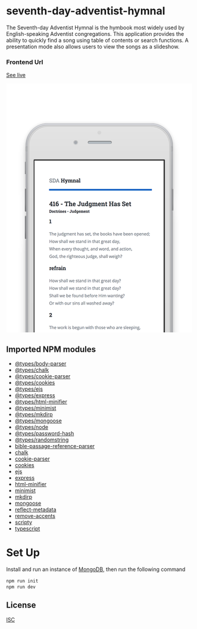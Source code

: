 # seventh-day-adventist-hymnal
The Seventh-day Adventist Hymnal is the hymbook most widely used by English-speaking Adventist congregations. This application provides the ability to quickly find a song using table of contents or search functions. A presentation mode also allows users to view the songs as a slideshow.

### Frontend Url
[See live](https://apps.wspecs.com/sdah/)

[![Preview seventh-day-adventist-hymnal](public/img/showcase.png)](https://apps.wspecs.com/sdah/)

## Imported NPM modules

* [@types/body-parser](https://www.npmjs.com/package/@types/body-parser) 
* [@types/chalk](https://www.npmjs.com/package/@types/chalk) 
* [@types/cookie-parser](https://www.npmjs.com/package/@types/cookie-parser) 
* [@types/cookies](https://www.npmjs.com/package/@types/cookies) 
* [@types/ejs](https://www.npmjs.com/package/@types/ejs) 
* [@types/express](https://www.npmjs.com/package/@types/express) 
* [@types/html-minifier](https://www.npmjs.com/package/@types/html-minifier) 
* [@types/minimist](https://www.npmjs.com/package/@types/minimist) 
* [@types/mkdirp](https://www.npmjs.com/package/@types/mkdirp) 
* [@types/mongoose](https://www.npmjs.com/package/@types/mongoose) 
* [@types/node](https://www.npmjs.com/package/@types/node) 
* [@types/password-hash](https://www.npmjs.com/package/@types/password-hash) 
* [@types/randomstring](https://www.npmjs.com/package/@types/randomstring) 
* [bible-passage-reference-parser](https://www.npmjs.com/package/bible-passage-reference-parser) 
* [chalk](https://www.npmjs.com/package/chalk) 
* [cookie-parser](https://www.npmjs.com/package/cookie-parser) 
* [cookies](https://www.npmjs.com/package/cookies) 
* [ejs](https://www.npmjs.com/package/ejs) 
* [express](https://www.npmjs.com/package/express) 
* [html-minifier](https://www.npmjs.com/package/html-minifier) 
* [minimist](https://www.npmjs.com/package/minimist) 
* [mkdirp](https://www.npmjs.com/package/mkdirp) 
* [mongoose](https://www.npmjs.com/package/mongoose) 
* [reflect-metadata](https://www.npmjs.com/package/reflect-metadata) 
* [remove-accents](https://www.npmjs.com/package/remove-accents) 
* [scripty](https://www.npmjs.com/package/scripty) 
* [typescript](https://www.npmjs.com/package/typescript) 

# Set Up

Install and run an instance of
[MongoDB](https://docs.mongodb.com/manual/installation), then run the following
command

```
npm run init
npm run dev
```

## License
[ISC](LICENSE)
